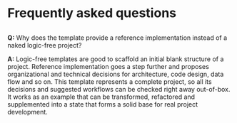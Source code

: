 # Frequently asked questions

##
**Q:** Why does the template provide a reference implementation instead of a naked logic-free project?

**A:**
Logic-free templates are good to scaffold an initial blank structure of a project.
Reference implementation goes a step further and proposes organizational and technical decisions for architecture, code design, data flow and so on.
This template represents a complete project, so all its decisions and suggested workflows can be checked right away out-of-box.
It works as an example that can be transformed, refactored and supplemented into a state that forms a solid base for real project development.

